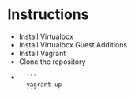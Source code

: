# Instructions
* Install Virtualbox
* Install Virtualbox Guest Additions 
* Install Vagrant
* Clone the repository
*       ```
        vagrant up
        ```

